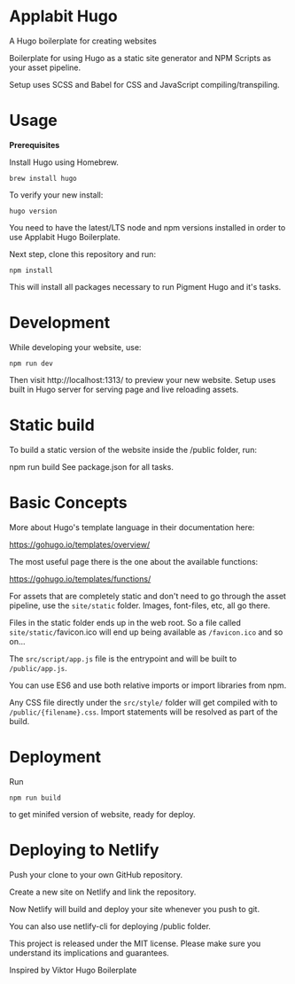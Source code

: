 # **Applabit Hugo**

A Hugo boilerplate for creating websites

Boilerplate for using Hugo as a static site generator and NPM Scripts as your asset pipeline.

Setup uses SCSS and Babel for CSS and JavaScript compiling/transpiling.

# Usage

**Prerequisites**

Install Hugo using Homebrew.

`brew install hugo`

To verify your new install:

`hugo version`

You need to have the latest/LTS node and npm versions installed in order to use Applabit Hugo Boilerplate.

Next step, clone this repository and run:

`npm install`

This will install all packages necessary to run Pigment Hugo and it's tasks.

# **Development**

While developing your website, use:

`npm run dev`

Then visit http://localhost:1313/ to preview your new website. Setup uses built in Hugo server for serving page and live reloading assets.

# **Static build**

To build a static version of the website inside the /public folder, run:

npm run build
See package.json for all tasks.

# **Basic Concepts**

More about Hugo's template language in their documentation here:

https://gohugo.io/templates/overview/

The most useful page there is the one about the available functions:

https://gohugo.io/templates/functions/

For assets that are completely static and don't need to go through the asset pipeline, use the `site/static` folder. Images, font-files, etc, all go there.

Files in the static folder ends up in the web root. So a file called `site/static/`favicon.ico will end up being available as `/favicon.ico` and so on...

The `src/script/app.js` file is the entrypoint and will be built to `/public/app.js`.

You can use ES6 and use both relative imports or import libraries from npm.

Any CSS file directly under the `src/style/` folder will get compiled with to `/public/{filename}.css`. Import statements will be resolved as part of the build.

# **Deployment**

Run

`npm run build`

to get minifed version of website, ready for deploy.

# **Deploying to Netlify**

Push your clone to your own GitHub repository.

Create a new site on Netlify and link the repository.

Now Netlify will build and deploy your site whenever you push to git.

You can also use netlify-cli for deploying /public folder.

This project is released under the MIT license. Please make sure you understand its implications and guarantees.

Inspired by Viktor Hugo Boilerplate